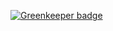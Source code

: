 

[![Greenkeeper badge](https://badges.greenkeeper.io/CraigglesO/thresh-sig.svg)](https://greenkeeper.io/)